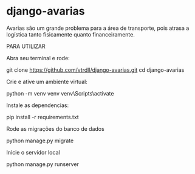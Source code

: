 # django-avarias
Avarias são um grande problema para a área de transporte, pois atrasa a logística tanto fisicamente quanto financeiramente.  

PARA UTILIZAR

Abra seu terminal e rode:

git clone https://github.com/vtrdll/django-avarias.git
cd django-avarias

Crie e ative um ambiente virtual: 

python -m venv venv
venv\Scripts\activate

Instale as dependencias:

pip install -r requirements.txt

Rode as migrações do banco de dados

python manage.py migrate

Inicie o servidor local

python manage.py runserver
